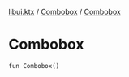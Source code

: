 [libui.ktx](../README.md) / [Combobox](README.md) / [Combobox](-combobox.md)

# Combobox

`fun Combobox()`
